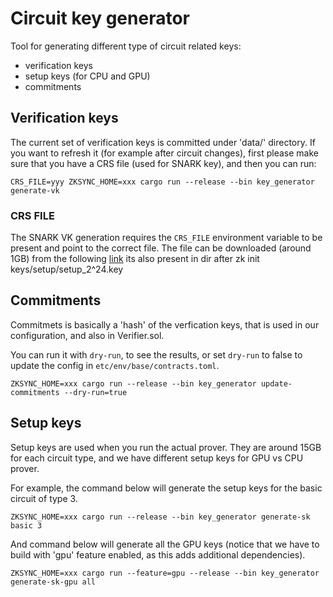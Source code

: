# Circuit key generator

Tool for generating different type of circuit related keys:
* verification keys
* setup keys (for CPU and GPU)
* commitments


## Verification keys
The current set of verification keys is committed under 'data/' directory.
If you want to refresh it (for example after circuit changes), first please make sure that you have a CRS file (used for SNARK key), and then you can run:


```shell
CRS_FILE=yyy ZKSYNC_HOME=xxx cargo run --release --bin key_generator generate-vk
```

### CRS FILE

The SNARK VK generation requires the `CRS_FILE` environment variable to be present and point to the correct file. The
file can be downloaded (around 1GB) from the following
[link](https://storage.googleapis.com/matterlabs-setup-keys-us/setup-keys/setup_2^24.key) its also present in dir after
zk init keys/setup/setup_2^24.key

## Commitments

Commitmets is basically a 'hash' of the verfication keys, that is used in our configuration, and also in Verifier.sol.

You can run it with `dry-run`, to see the results, or set `dry-run` to false to update the config in `etc/env/base/contracts.toml`.

```shell
ZKSYNC_HOME=xxx cargo run --release --bin key_generator update-commitments --dry-run=true
```


## Setup keys

Setup keys are used when you run the actual prover. They are around 15GB for each circuit type, and we have different setup keys for GPU vs CPU prover.

For example, the command below will generate the setup keys for the basic circuit of type 3.

```shell
ZKSYNC_HOME=xxx cargo run --release --bin key_generator generate-sk basic 3
```


And command below will generate all the GPU keys (notice that we have to build with 'gpu' feature enabled, as this adds additional dependencies).

```shell
ZKSYNC_HOME=xxx cargo run --feature=gpu --release --bin key_generator generate-sk-gpu all
```

